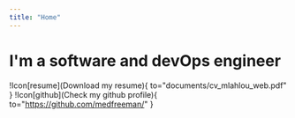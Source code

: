```yaml
---
title: "Home"
---
```


# I'm a software and devOps engineer

!Icon[resume](Download my resume){ to="documents/cv_mlahlou_web.pdf" }
!Icon[github](Check my github profile){ to="https://github.com/medfreeman/" }
